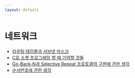 ```yaml
---
layout: default
---
```


# 네트워크

* [라우팅 테이블과 서브넷 마스크](./2023/10/09/routing-table-and-subnet-mask.html)
* [C로 소켓 프로그래밍 할 때 기억할 것들](./2023/10/07/c-socket-programming-cheatsheet.html)
* [Go-Back-N과 Selective Repeat 프로토콜의 구현에 관한 생각](./2023/09/26/on-gbn-sr-implementation.html)
* [순서번호에 관한 생각](./2023/09/22/on-sequence-number.html)
